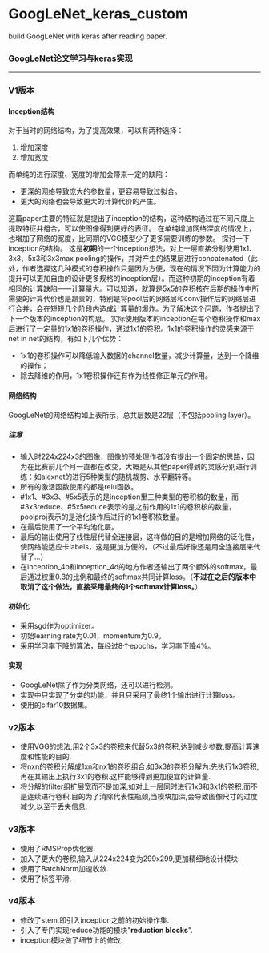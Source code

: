 # GoogLeNet_keras_custom
build GoogLeNet with keras after reading paper.
### GoogLeNet论文学习与keras实现
***
### V1版本
#### Inception结构
对于当时的网络结构，为了提高效果，可以有两种选择：
1. 增加深度
2. 增加宽度

而单纯的进行深度、宽度的增加会带来一定的缺陷：
* 更深的网络导致庞大的参数量，更容易导致过拟合。
* 更大的网络也会导致更大的计算代价的产生。

这篇paper主要的特征就是提出了inception的结构，这种结构通过在不同尺度上提取特征并组合，可以使图像得到更好的表征。
在单纯增加网络深度的情况上，也增加了网络的宽度，比同期的VGG模型少了更多需要训练的参数。
探讨一下inception的结构。
这是**初期**的一个inception想法，对上一层直接分别使用1x1、3x3、5x3和3x3max pooling的操作，并对产生的结果层进行concatenated（此处，作者选择这几种模式的卷积操作只是因为方便，现在的情况下因为计算能力的提升可以更加自由的设计更多规格的inception层）。而这种初期的inception有着相同的计算缺陷——计算量大。可以知道，就算是5x5的卷积核在后期的操作中所需要的计算代价也是昂贵的，特别是将pool后的网络层和conv操作后的网络层进行合并，会在短短几个阶段内造成计算量的爆炸。为了解决这个问题，作者提出了下一个版本的inception的构思。
实际使用版本的inception在每个卷积操作和max后进行了一定量的1x1的卷积操作，通过1x1的卷积。1x1的卷积操作的灵感来源于net in net的结构，有如下几个优势：
* 1x1的卷积操作可以降低输入数据的channel数量，减少计算量，达到一个降维的操作；
* 除去降维的作用，1x1卷积操作还有作为线性修正单元的作用。

#### 网络结构
GoogLeNet的网络结构如上表所示，总共层数是22层（不包括pooling layer）。

##### 注意
* 输入时224x224x3的图像，图像的预处理作者没有提出一个固定的思路，因为在比赛前几个月一直都在改变，大概是从其他paper得到的灵感分别进行训练：如alexnet的进行5种类型的随机裁剪、水平翻转等。
* 所有的激活函数使用的都是relu函数。
* #1x1、#3x3、#5x5表示的是inception里三种类型的卷积核的数量，而#3x3reduce、#5x5reduce表示的是之前作用的1x1的卷积核的数量，poolproj表示的是池化操作后进行的1x1卷积核数量。
* 在最后使用了一个平均池化层。
* 最后的输出使用了线性层代替全连接层，这样做的目的是增加网络的泛化性，使网络能适应卡labels，这是更加方便的。（不过最后好像还是用全连接层来代替了...）
* 在inception_4b和inception_4d的地方作者还输出了两个额外的softmax，最后通过权重0.3的比例和最终的softmax共同计算loss。（**不过在之后的版本中取消了这个做法，直接采用最终的1个softmax计算loss。**）

#### 初始化
* 采用sgd作为optimizer。
* 初始learning rate为0.01，momentum为0.9。
* 采用学习率下降的算法，每经过8个epochs，学习率下降4%。

#### 实现
* GoogLeNet除了作为分类网络，还可以进行检测。
* 实现中只实现了分类的功能，并且只采用了最终1个输出进行计算loss。
* 使用的cifar10数据集。

### v2版本
* 使用VGG的想法,用2个3x3的卷积来代替5x3的卷积,达到减少参数,提高计算速度和性能的目的.
* 将nxn的卷积分解成1xn和nx1的卷积组合.如3x3的卷积分解为:先执行1x3卷积,再在其输出上执行3x1的卷积.这样能够得到更加便宜的计算量.
* 将分解的filter组扩展宽而不是加深,如对上一层同时进行1x3和3x1的卷积,而不是连续进行卷积.目的为了消除代表性瓶颈,当模块加深,会导致图像尺寸的过度减少,以至于丢失信息.

### v3版本
* 使用了RMSProp优化器.
* 加入了更大的卷积,输入从224x224变为299x299,更加精细地设计模块.
* 使用了BatchNorm加速收敛.
* 使用了标签平滑.

### v4版本
* 修改了stem,即引入inception之前的初始操作集.
* 引入了专门实现reduce功能的模块"**reduction blocks**".
* inception模块做了细节上的修改.
